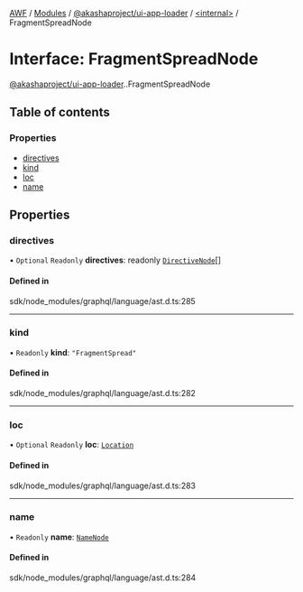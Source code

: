 [AWF](../README.md) / [Modules](../modules.md) / [@akashaproject/ui-app-loader](../modules/akashaproject_ui_app_loader.md) / [<internal\>](../modules/akashaproject_ui_app_loader._internal_.md) / FragmentSpreadNode

# Interface: FragmentSpreadNode

[@akashaproject/ui-app-loader](../modules/akashaproject_ui_app_loader.md).[<internal>](../modules/akashaproject_ui_app_loader._internal_.md).FragmentSpreadNode

## Table of contents

### Properties

- [directives](akashaproject_ui_app_loader._internal_.FragmentSpreadNode.md#directives)
- [kind](akashaproject_ui_app_loader._internal_.FragmentSpreadNode.md#kind)
- [loc](akashaproject_ui_app_loader._internal_.FragmentSpreadNode.md#loc)
- [name](akashaproject_ui_app_loader._internal_.FragmentSpreadNode.md#name)

## Properties

### directives

• `Optional` `Readonly` **directives**: readonly [`DirectiveNode`](akashaproject_ui_app_loader._internal_.DirectiveNode.md)[]

#### Defined in

sdk/node_modules/graphql/language/ast.d.ts:285

___

### kind

• `Readonly` **kind**: ``"FragmentSpread"``

#### Defined in

sdk/node_modules/graphql/language/ast.d.ts:282

___

### loc

• `Optional` `Readonly` **loc**: [`Location`](../classes/akashaproject_ui_app_loader._internal_.Location.md)

#### Defined in

sdk/node_modules/graphql/language/ast.d.ts:283

___

### name

• `Readonly` **name**: [`NameNode`](akashaproject_ui_app_loader._internal_.NameNode.md)

#### Defined in

sdk/node_modules/graphql/language/ast.d.ts:284
